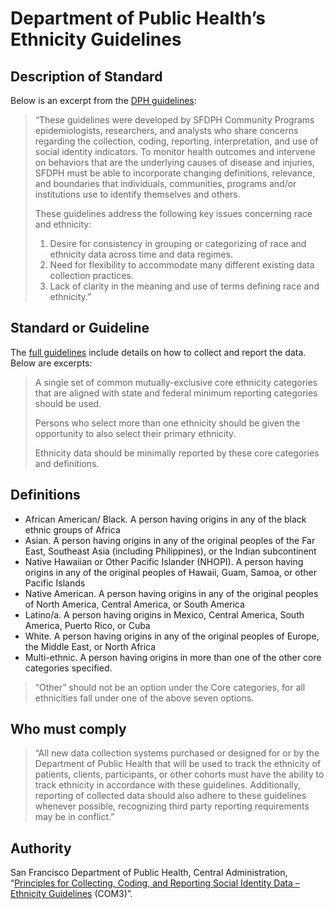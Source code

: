 # Department of Public Health’s Ethnicity Guidelines

## Description of Standard

Below is an excerpt from the [DPH guidelines](https://www.sfdph.org/dph/files/PoliciesProcedures/COM3_EthnicityGuidelines.pdf):

> “These guidelines were developed by SFDPH Community Programs epidemiologists, researchers, and analysts who share concerns regarding the collection, coding, reporting, interpretation, and use of social identity indicators. To monitor health outcomes and intervene on behaviors that are the underlying causes of disease and injuries, SFDPH must be able to incorporate changing definitions, relevance, and boundaries that individuals, communities, programs and/or institutions use to identify themselves and others.
>
> These guidelines address the following key issues concerning race and ethnicity:
>
> 1. Desire for consistency in grouping or categorizing of race and ethnicity data across time and data regimes.
> 2. Need for flexibility to accommodate many different existing data collection practices.
> 3. Lack of clarity in the meaning and use of terms defining race and ethnicity.”

## Standard or Guideline

The [full guidelines](https://www.sfdph.org/dph/files/PoliciesProcedures/COM3_EthnicityGuidelines.pdf) include details on how to collect and report the data. Below are excerpts:

> A single set of common mutually-exclusive core ethnicity categories that are aligned with state and federal minimum reporting categories should be used.
>
> Persons who select more than one ethnicity should be given the opportunity to also select their primary ethnicity.
>
> Ethnicity data should be minimally reported by these core categories and definitions.

## Definitions

* African American/ Black. A person having origins in any of the black ethnic groups of Africa
* Asian. A person having origins in any of the original peoples of the Far East, Southeast Asia \(including Philippines\), or the Indian subcontinent
* Native Hawaiian or Other Pacific Islander \(NHOPI\). A person having origins in any of the original peoples of Hawaii, Guam, Samoa, or other Pacific Islands
* Native American. A person having origins in any of the original peoples of North America, Central America, or South America
* Latino/a. A person having origins in Mexico, Central America, South America, Puerto Rico, or Cuba
* White. A person having origins in any of the original peoples of Europe, the Middle East, or North Africa
* Multi-ethnic. A person having origins in more than one of the other core categories specified.

> “Other” should not be an option under the Core categories, for all ethnicities fall under one of the above seven options.

## Who must comply

> “All new data collection systems purchased or designed for or by the Department of Public Health that will be used to track the ethnicity of patients, clients, participants, or other cohorts must have the ability to track ethnicity in accordance with these guidelines. Additionally, reporting of collected data should also adhere to these guidelines whenever possible, recognizing third party reporting requirements may be in conflict.”

## Authority

San Francisco Department of Public Health, Central Administration, “[Principles for Collecting, Coding, and Reporting Social Identity Data – Ethnicity Guidelines](https://www.sfdph.org/dph/files/PoliciesProcedures/COM3_EthnicityGuidelines.pdf) \(COM3\)”.

